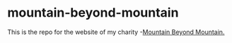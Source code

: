 # mountain-beyond-mountain
This is the repo for the website of my charity -[Mountain Beyond Mountain.](https://bradsliz.com/mountain-beyond-mountain/)
